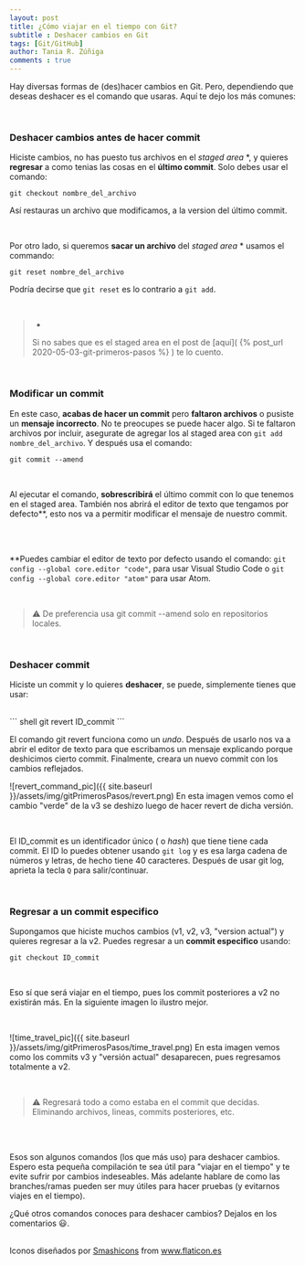 ```yaml
---
layout: post
title: ¿Cómo viajar en el tiempo con Git?
subtitle : Deshacer cambios en Git
tags: [Git/GitHub]
author: Tania R. Zúñiga
comments : true
---
```


Hay diversas formas de (des)hacer cambios en Git. Pero, dependiendo que deseas deshacer es el comando que usaras. Aquí te dejo los más comunes:

<br>

<h3>Deshacer cambios antes de hacer commit</h3>

Hiciste cambios, no has puesto tus archivos en el *staged area* *, y quieres **regresar** a como tenias las cosas en el **último commit**. Solo debes usar el comando:


``` shell
git checkout nombre_del_archivo
```

Así restauras un archivo que modificamos, a la version del último commit.

<br>

Por otro lado, si queremos **sacar un archivo** del *staged area* * usamos el commando:


``` shell
git reset nombre_del_archivo
```

Podría decirse que `git reset` es lo contrario a `git add`.

<br>

> *
> Si no sabes que es el staged area en el post de [aquí]( {% post_url 2020-05-03-git-primeros-pasos %} ) te lo cuento.

<br>

<h3>Modificar un commit</h3>

En este caso, **acabas de hacer un commit** pero **faltaron archivos** o pusiste un **mensaje incorrecto**. No te preocupes se puede hacer algo.
Si te faltaron archivos por incluir, asegurate de agregar los al staged area con `git add nombre_del_archivo`. Y después usa el comando:
<br>
``` shell
git commit --amend
```
<br>

Al ejecutar el comando, **sobrescribirá** el último commit con lo que tenemos en el staged area. También nos abrirá el editor de texto que tengamos por defecto**, esto nos va a permitir modificar el mensaje de nuestro commit.

<br>
<br>

**Puedes cambiar el editor de texto por defecto usando el comando: `git config --global core.editor "code"`, para usar Visual Studio Code  o `git config --global core.editor "atom"` para usar Atom.

<br>

> ⚠️
> De preferencia usa git commit --amend solo en repositorios locales.

<br>

<h3>Deshacer commit</h3>

Hiciste un commit y lo quieres **deshacer**, se puede, simplemente tienes que usar:

<br>
``` shell
git revert ID_commit
```
<br>

El comando git revert funciona como un *undo*. Después de usarlo nos va a abrir el editor de texto para que escribamos un mensaje explicando porque deshicimos cierto commit. Finalmente, creara un nuevo commit con los cambios reflejados.

![revert_command_pic]({{ site.baseurl }}/assets/img/gitPrimerosPasos/revert.png)
En esta imagen vemos como el cambio "verde" de la v3 se deshizo luego de hacer revert de dicha versión.

<br>

El ID_commit es un identificador único ( o *hash*) que tiene tiene cada commit. El ID lo puedes obtener usando `git log` y es esa larga cadena de números y letras, de hecho tiene 40 caracteres. Después de usar git log, aprieta la tecla `Q` para salir/continuar.

<br>

<h3>Regresar a un commit especifico</h3>

Supongamos que hiciste muchos cambios (v1, v2, v3, "version actual") y quieres regresar a la v2. Puedes regresar a un **commit especifico** usando:

``` shell
git checkout ID_commit
```
<br>

Eso sí que será viajar en el tiempo, pues los commit posteriores a v2 no existirán más. En la siguiente imagen lo ilustro mejor.

<br>

![time_travel_pic]({{ site.baseurl }}/assets/img/gitPrimerosPasos/time_travel.png)
En esta imagen vemos como los commits v3 y "versión actual" desaparecen, pues regresamos totalmente a v2.

<br>

> ⚠️
> Regresará todo a como estaba en el commit que decidas. Eliminando archivos, lineas, commits posteriores, etc.

<br>
<br>

 Esos son algunos comandos (los que más uso) para deshacer cambios. Espero esta pequeña compilación te sea útil para "viajar en el tiempo" y te evite sufrir por cambios indeseables. Más adelante hablare de como las branches/ramas pueden ser muy útiles para hacer pruebas (y evitarnos viajes en el tiempo).

¿Qué otros comandos conoces para deshacer cambios? Dejalos en los comentarios 😃.

<br>
Iconos diseñados por <a href="https://www.flaticon.es/autores/smashicons" title="Smashicons">Smashicons</a> from <a href="https://www.flaticon.es/" title="Flaticon"> www.flaticon.es</a>